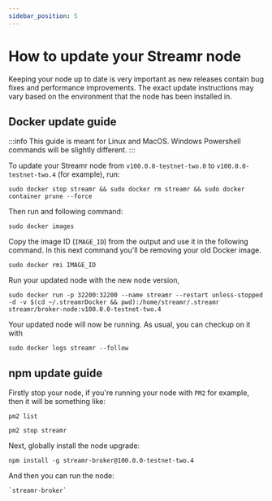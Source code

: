 ```yaml
---
sidebar_position: 5
---
```


# How to update your Streamr node
Keeping your node up to date is very important as new releases contain bug fixes and performance improvements. The exact update instructions may vary based on the environment that the node has been installed in.

## Docker update guide
:::info
This guide is meant for Linux and MacOS. Windows Powershell commands will be slightly different.
:::

To update your Streamr node from `v100.0.0-testnet-two.0` to `v100.0.0-testnet-two.4` (for example), run:

```
sudo docker stop streamr && sudo docker rm streamr && sudo docker container prune --force
```

Then run and following command:
```
sudo docker images
```

Copy the image ID (`IMAGE_ID`) from the output and use it in the following command. In this next command you'll be removing your old Docker image.

```
sudo docker rmi IMAGE_ID
```

Run your updated node with the new node version,

```
sudo docker run -p 32200:32200 --name streamr --restart unless-stopped -d -v $(cd ~/.streamrDocker && pwd):/home/streamr/.streamr streamr/broker-node:v100.0.0-testnet-two.4
```

Your updated node will now be running. As usual, you can checkup on it with 

```
sudo docker logs streamr --follow
```

## npm update guide
Firstly stop your node, if you're running your node with `PM2` for example, then it will be something like:

```
pm2 list
```

```
pm2 stop streamr
```

Next, globally install the node upgrade:
```
npm install -g streamr-broker@100.0.0-testnet-two.4
```

And then you can run the node:
```
`streamr-broker`
```
